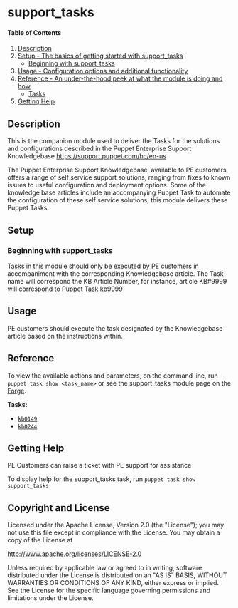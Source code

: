 
# support_tasks

#### Table of Contents

1. [Description](#description)
2. [Setup - The basics of getting started with support_tasks](#setup)
    * [Beginning with support_tasks](#beginning-with-support_tasks)
3. [Usage - Configuration options and additional functionality](#usage)
4. [Reference - An under-the-hood peek at what the module is doing and how](#reference)
    * [Tasks](#tasks)
5. [Getting Help](#getting-help)

## Description

This is the companion module used to deliver the Tasks for the solutions and configurations described in the Puppet Enterprise Support Knowledgebase https://support.puppet.com/hc/en-us

The Puppet Enterprise Support Knowledgebase, available to PE customers, offers a range of self service support solutions, ranging from fixes to known issues to  useful configuration and deployment options. Some of the knowledge base articles include an accompanying Puppet Task to automate the configuration of these self service solutions, this module delivers these Puppet Tasks.


## Setup



### Beginning with support_tasks


Tasks in this module should only be executed by PE customers in accompaniment with the corresponding Knowledgebase article. The Task name will correspond the KB Article Number, for instance, article KB#9999 will correspond to Puppet Task kb9999

## Usage

PE customers should execute the task designated by the Knowledgebase article based on the instructions within.



## Reference

To view the available actions and parameters, on the command line, run `puppet task show <task_name>` or see the support_tasks module page on the [Forge](https://forge.puppet.com/puppetlabs/support_tasks/tasks).

**Tasks:**

* [`kb0149`](https://support.puppet.com/hc/en-us/articles/218763948)
* [`kb0244`](https://support.puppet.com/hc/en-us/articles/360002051354)

## Getting Help

PE Customers can raise a ticket with PE support for assistance

To display help for the support_tasks task, run `puppet task show support_tasks`

## Copyright and License

Licensed under the Apache License, Version 2.0 (the "License"); you may not use this file except in compliance with the License. You may obtain a copy of the License at

http://www.apache.org/licenses/LICENSE-2.0

Unless required by applicable law or agreed to in writing, software distributed under the License is distributed on an "AS IS" BASIS, WITHOUT WARRANTIES OR CONDITIONS OF ANY KIND, either express or implied. See the License for the specific language governing permissions and limitations under the License.




